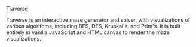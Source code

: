 Traverse

Traverse is an interactive maze generator and solver, with visualizations
of various algorithms, including BFS, DFS, Kruskal's, and Prim's. It is built
entirely in vanilla JavaScript and HTML canvas to render the maze visualizations.
